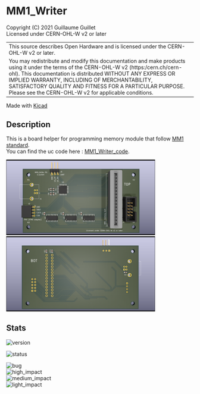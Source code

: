 # MM1_Writer

Copyright (C) 2021 Guillaume Guillet\
Licensed under CERN-OHL-W v2 or later

<table border="0px">
<tr>
<td>
This source describes Open Hardware and is licensed under the CERN-OHL-W v2 or later.
</td>
</tr>
<tr>
<td>
You may redistribute and modify this documentation and make products
using it under the terms of the CERN-OHL-W v2 (https:/cern.ch/cern-ohl).
This documentation is distributed WITHOUT ANY EXPRESS OR IMPLIED
WARRANTY, INCLUDING OF MERCHANTABILITY, SATISFACTORY QUALITY
AND FITNESS FOR A PARTICULAR PURPOSE. Please see the CERN-OHL-W v2
for applicable conditions.
</td>
</tr>
</table>

Made with [Kicad](https://kicad.org/)

## Description
This is a board helper for programming memory module that follow [MM1 standard](https://github.com/JonathSpirit/GComputer_standard).\
You can find the uc code here : [MM1_Writer_code](https://github.com/JonathSpirit/MM1_Writer_code).

<img src="images/MM1_Writer_3D_TOP.png" alt="MM1_Writer_3D_TOP_image" width="400"/> <img src="images/MM1_Writer_3D_BOT.png" alt="MM1_Writer_3D_BOT_image" width="400"/>

## Stats

![version](https://img.shields.io/badge/version-MM1_Writer_R1-blue)

![status](https://img.shields.io/badge/status-tested/stable-green)

![bug](https://img.shields.io/github/issues/JonathSpirit/MM1_Writer/bug)\
![high_impact](https://img.shields.io/github/issues/JonathSpirit/MM1_Writer/high%20impact)\
![medium_impact](https://img.shields.io/github/issues/JonathSpirit/MM1_Writer/medium%20impact)\
![light_impact](https://img.shields.io/github/issues/JonathSpirit/MM1_Writer/light%20impact)
